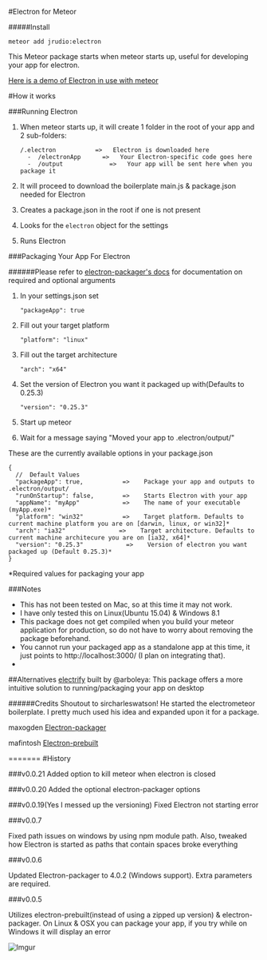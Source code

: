 #Electron for Meteor

#####Install

    meteor add jrudio:electron
    
This Meteor package starts when meteor starts up, useful for developing your app for electron.

[Here is a demo of Electron in use with meteor](https://www.youtube.com/watch?v=1OpsJp1_OK4)

#How it works

###Running Electron
1.	When meteor starts up, it will create 1 folder in the root of your app and 2 sub-folders:

		/.electron	         =>   Electron is downloaded here
		  -  /electronApp	   =>   Your Electron-specific code goes here
		  -  /output 		     =>   Your app will be sent here when you package it
2.	It will proceed to download the boilerplate main.js & package.json needed for Electron
3.	Creates a package.json in the root if one is not present
4.	Looks for the `electron` object for the settings
4.	Runs Electron

###Packaging Your App For Electron

######Please refer to [electron-packager's docs](https://github.com/maxogden/electron-packager) for documentation on required and optional arguments


1.  In your settings.json set 

    `"packageApp": true`

2.  Fill out your target platform

    `"platform": "linux"`

3.  Fill out the target architecture

    `"arch": "x64"`

4.  Set the version of Electron you want it packaged up with(Defaults to 0.25.3)

    `"version": "0.25.3"`

5.  Start up meteor

6. Wait for a message saying "Moved your app to .electron/output/<appName-platform>"


These are the currently available options in your package.json


    {
      //  Default Values
      "packageApp": true,           =>    Package your app and outputs to .electron/output/
      "runOnStartup": false,        =>    Starts Electron with your app
      "appName": "myApp"            =>    The name of your executable (myApp.exe)*
      "platform": "win32"           =>    Target platform. Defaults to current machine platform you are on [darwin, linux, or win32]*
      "arch": "ia32"               =>    Target architecture. Defaults to current machine architecure you are on [ia32, x64]*
      "version": "0.25.3"            =>    Version of electron you want packaged up (Default 0.25.3)*
    }

*Required values for packaging your app

###Notes

*	This has not been tested on Mac, so at this time it may not work.
*	I have only tested this on Linux(Ubuntu 15.04) & Windows 8.1
*	This package does not get compiled when you build your meteor application for production, so do not have to worry about removing the package beforehand.
* You cannot run your packaged app as a standalone app at this time, it just points to http://localhost:3000/ (I plan on integrating that).
* 

##Alternatives
[electrify](https://github.com/arboleya/electrify) built by @arboleya: This package offers a more intuitive solution to running/packaging your app on desktop

######Credits
Shoutout to sircharleswatson! He started the electrometeor boilerplate. I pretty much used his idea and expanded upon it for a package. 

maxogden [Electron-packager](https://github.com/maxogden/electron-packager)

mafintosh [Electron-prebuilt](https://github.com/mafintosh/electron-prebuilt)

=======
#History

###v0.0.21
Added option to kill meteor when electron is closed

###v0.0.20
Added the optional electron-packager options


###v0.0.19(Yes I messed up the versioning)
Fixed Electron not starting error

###v0.0.7

Fixed path issues on windows by using npm module path. Also, tweaked how Electron is started as paths that contain spaces broke everything

###v0.0.6

Updated Electron-packager to 4.0.2 (Windows support). Extra parameters are required.

###v0.0.5

Utilizes electron-prebuilt(instead of using a zipped up version) & electron-packager. On Linux & OSX you can package your app, if you try while on Windows it will display an error
	  
	  
![Imgur](http://i.imgur.com/7jnPWgS.png?1 "Running Electron on Plex Requests")
